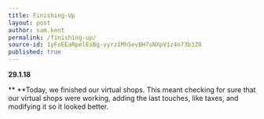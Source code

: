 ```yaml
---
title: Finishing-Up
layout: post
author: sam.kent
permalink: /finishing-up/
source-id: 1yFoEEaRpelEsBg-vyrzIMhSevBH7sNXpV1z4n73b3Z0
published: true
---
```

**29.1.18**

**	**Today, we finished our virtual shops. This meant checking for sure that our virtual shops were working, adding the last touches, like taxes, and modifying it so it looked better.

